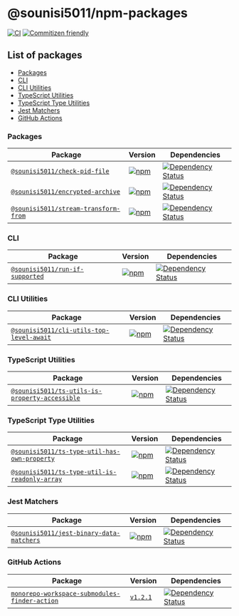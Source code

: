 # @sounisi5011/npm-packages

[![CI](https://github.com/sounisi5011/npm-packages/actions/workflows/ci.yaml/badge.svg)](https://github.com/sounisi5011/npm-packages/actions/workflows/ci.yaml)
[![Commitizen friendly](https://img.shields.io/badge/commitizen-friendly-brightgreen.svg)](http://commitizen.github.io/cz-cli/)

## List of packages

- [Packages](#packages)
- [CLI](#cli)
- [CLI Utilities](#cli-utilities)
- [TypeScript Utilities](#typescript-utilities)
- [TypeScript Type Utilities](#typescript-type-utilities)
- [Jest Matchers](#jest-matchers)
- [GitHub Actions](#github-actions)

### Packages

| Package | Version | Dependencies |
|-|-|-|
| [`@sounisi5011/check-pid-file`](./packages/check-pid-file) | [![npm](https://img.shields.io/npm/v/@sounisi5011/check-pid-file.svg)](https://www.npmjs.com/package/@sounisi5011/check-pid-file) | [![Dependency Status](https://status.david-dm.org/gh/sounisi5011/npm-packages.svg?path=packages%2Fcheck-pid-file)](https://david-dm.org/sounisi5011/npm-packages?path=packages%2Fcheck-pid-file) |
| [`@sounisi5011/encrypted-archive`](./packages/encrypted-archive) | [![npm](https://img.shields.io/npm/v/@sounisi5011/encrypted-archive.svg)](https://www.npmjs.com/package/@sounisi5011/encrypted-archive) | [![Dependency Status](https://status.david-dm.org/gh/sounisi5011/npm-packages.svg?path=packages%2Fencrypted-archive)](https://david-dm.org/sounisi5011/npm-packages?path=packages%2Fencrypted-archive) |
| [`@sounisi5011/stream-transform-from`](./packages/stream-transform-from) | [![npm](https://img.shields.io/npm/v/@sounisi5011/stream-transform-from.svg)](https://www.npmjs.com/package/@sounisi5011/stream-transform-from) | [![Dependency Status](https://status.david-dm.org/gh/sounisi5011/npm-packages.svg?path=packages%2Fstream-transform-from)](https://david-dm.org/sounisi5011/npm-packages?path=packages%2Fstream-transform-from) |

### CLI

| Package | Version | Dependencies |
|-|-|-|
| [`@sounisi5011/run-if-supported`](./packages/cli/run-if-supported) | [![npm](https://img.shields.io/npm/v/@sounisi5011/run-if-supported.svg)](https://www.npmjs.com/package/@sounisi5011/run-if-supported) | [![Dependency Status](https://status.david-dm.org/gh/sounisi5011/npm-packages.svg?path=packages%2Fcli%2Frun-if-supported)](https://david-dm.org/sounisi5011/npm-packages?path=packages%2Fcli%2Frun-if-supported) |

### CLI Utilities

| Package | Version | Dependencies |
|-|-|-|
| [`@sounisi5011/cli-utils-top-level-await`](./packages/cli-utils/top-level-await-cli) | [![npm](https://img.shields.io/npm/v/@sounisi5011/cli-utils-top-level-await.svg)](https://www.npmjs.com/package/@sounisi5011/cli-utils-top-level-await) | [![Dependency Status](https://status.david-dm.org/gh/sounisi5011/npm-packages.svg?path=packages%2Fcli-utils%2Ftop-level-await-cli)](https://david-dm.org/sounisi5011/npm-packages?path=packages%2Fcli-utils%2Ftop-level-await-cli) |

### TypeScript Utilities

| Package | Version | Dependencies |
|-|-|-|
| [`@sounisi5011/ts-utils-is-property-accessible`](./packages/ts-utils/is-property-accessible) | [![npm](https://img.shields.io/npm/v/@sounisi5011/ts-utils-is-property-accessible.svg)](https://www.npmjs.com/package/@sounisi5011/ts-utils-is-property-accessible) | [![Dependency Status](https://status.david-dm.org/gh/sounisi5011/npm-packages.svg?path=packages%2Fts-utils%2Fis-property-accessible)](https://david-dm.org/sounisi5011/npm-packages?path=packages%2Fts-utils%2Fis-property-accessible) |

### TypeScript Type Utilities

| Package | Version | Dependencies |
|-|-|-|
| [`@sounisi5011/ts-type-util-has-own-property`](./packages/ts-type-utils/has-own-property) | [![npm](https://img.shields.io/npm/v/@sounisi5011/ts-type-util-has-own-property.svg)](https://www.npmjs.com/package/@sounisi5011/ts-type-util-has-own-property) | [![Dependency Status](https://status.david-dm.org/gh/sounisi5011/npm-packages.svg?path=packages%2Fts-type-utils%2Fhas-own-property)](https://david-dm.org/sounisi5011/npm-packages?path=packages%2Fts-type-utils%2Fhas-own-property) |
| [`@sounisi5011/ts-type-util-is-readonly-array`](./packages/ts-type-utils/is-readonly-array) | [![npm](https://img.shields.io/npm/v/@sounisi5011/ts-type-util-is-readonly-array.svg)](https://www.npmjs.com/package/@sounisi5011/ts-type-util-is-readonly-array) | [![Dependency Status](https://status.david-dm.org/gh/sounisi5011/npm-packages.svg?path=packages%2Fts-type-utils%2Fis-readonly-array)](https://david-dm.org/sounisi5011/npm-packages?path=packages%2Fts-type-utils%2Fis-readonly-array) |

### Jest Matchers

| Package | Version | Dependencies |
|-|-|-|
| [`@sounisi5011/jest-binary-data-matchers`](./packages/jest-matchers/binary-data) | [![npm](https://img.shields.io/npm/v/@sounisi5011/jest-binary-data-matchers.svg)](https://www.npmjs.com/package/@sounisi5011/jest-binary-data-matchers) | [![Dependency Status](https://status.david-dm.org/gh/sounisi5011/npm-packages.svg?path=packages%2Fjest-matchers%2Fbinary-data)](https://david-dm.org/sounisi5011/npm-packages?path=packages%2Fjest-matchers%2Fbinary-data) |

### GitHub Actions

| Package | Version | Dependencies |
|-|-|-|
| [`monorepo-workspace-submodules-finder-action`](./actions/monorepo-workspace-submodules-finder) | [`v1.2.1`](https://github.com/sounisi5011/npm-packages/tree/monorepo-workspace-submodules-finder-action-v1.2.1/actions/monorepo-workspace-submodules-finder) | [![Dependency Status](https://status.david-dm.org/gh/sounisi5011/npm-packages.svg?path=actions%2Fmonorepo-workspace-submodules-finder)](https://david-dm.org/sounisi5011/npm-packages?path=actions%2Fmonorepo-workspace-submodules-finder) |

